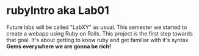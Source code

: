 # rubyIntro aka Lab01

Future labs will be called "LabXY" as usual. This semester we started to create a webapp using Ruby on Rails. This project is the first step towards that goal. It's about getting to know ruby and get familiar with it's syntax. **Gems everywhere we are gonna be rich!**
